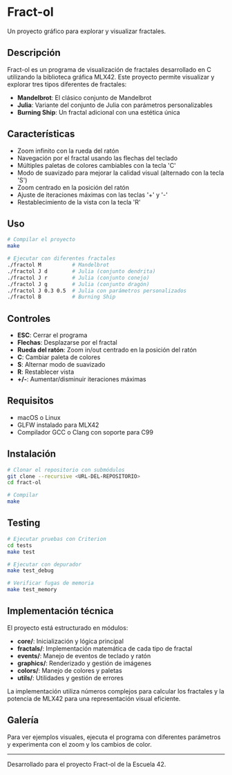 # Fract-ol

Un proyecto gráfico para explorar y visualizar fractales.

## Descripción

Fract-ol es un programa de visualización de fractales desarrollado en C utilizando la biblioteca gráfica MLX42. Este proyecto permite visualizar y explorar tres tipos diferentes de fractales:

- **Mandelbrot**: El clásico conjunto de Mandelbrot
- **Julia**: Variante del conjunto de Julia con parámetros personalizables
- **Burning Ship**: Un fractal adicional con una estética única

## Características

- Zoom infinito con la rueda del ratón
- Navegación por el fractal usando las flechas del teclado
- Múltiples paletas de colores cambiables con la tecla 'C'
- Modo de suavizado para mejorar la calidad visual (alternado con la tecla 'S')
- Zoom centrado en la posición del ratón
- Ajuste de iteraciones máximas con las teclas '+' y '-'
- Restablecimiento de la vista con la tecla 'R'

## Uso

```bash
# Compilar el proyecto
make

# Ejecutar con diferentes fractales
./fractol M          # Mandelbrot
./fractol J d        # Julia (conjunto dendrita)
./fractol J r        # Julia (conjunto conejo)
./fractol J g        # Julia (conjunto dragón)
./fractol J 0.3 0.5  # Julia con parámetros personalizados
./fractol B          # Burning Ship
```

## Controles

- **ESC**: Cerrar el programa
- **Flechas**: Desplazarse por el fractal
- **Rueda del ratón**: Zoom in/out centrado en la posición del ratón
- **C**: Cambiar paleta de colores
- **S**: Alternar modo de suavizado
- **R**: Restablecer vista
- **+/-**: Aumentar/disminuir iteraciones máximas

## Requisitos

- macOS o Linux
- GLFW instalado para MLX42
- Compilador GCC o Clang con soporte para C99

## Instalación

```bash
# Clonar el repositorio con submódulos
git clone --recursive <URL-DEL-REPOSITORIO>
cd fract-ol

# Compilar
make
```

## Testing

```bash
# Ejecutar pruebas con Criterion
cd tests
make test

# Ejecutar con depurador
make test_debug

# Verificar fugas de memoria
make test_memory
```

## Implementación técnica

El proyecto está estructurado en módulos:

- **core/**: Inicialización y lógica principal
- **fractals/**: Implementación matemática de cada tipo de fractal
- **events/**: Manejo de eventos de teclado y ratón
- **graphics/**: Renderizado y gestión de imágenes
- **colors/**: Manejo de colores y paletas
- **utils/**: Utilidades y gestión de errores

La implementación utiliza números complejos para calcular los fractales y la potencia de MLX42 para una representación visual eficiente.

## Galería

Para ver ejemplos visuales, ejecuta el programa con diferentes parámetros y experimenta con el zoom y los cambios de color.

---

Desarrollado para el proyecto Fract-ol de la Escuela 42.